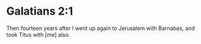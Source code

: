# Galatians 2:1

Then fourteen years after I went up again to Jerusalem with Barnabas, and took Titus with [me] also.
